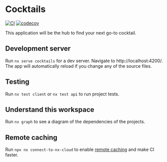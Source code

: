 # Cocktails

[![CI](https://github.com/tbauman88/cocktails-prisma/actions/workflows/ci.yml/badge.svg)](https://github.com/tbauman88/cocktails-prisma/actions/workflows/ci.yml)
[![codecov](https://codecov.io/gh/tbauman88/cocktails-prisma/branch/main/graph/badge.svg?token=2WZ27315F6)](https://codecov.io/gh/tbauman88/cocktails-prisma)

This application will be the hub to find your next go-to cocktail.


## Development server

Run `nx serve cocktails` for a dev server. Navigate to http://localhost:4200/. The app will automatically reload if you change any of the source files.

## Testing 

Run `nx test client` or `nx test api` to run project tests.

## Understand this workspace

Run `nx graph` to see a diagram of the dependencies of the projects.

## Remote caching

Run `npx nx connect-to-nx-cloud` to enable [remote caching](https://nx.app) and make CI faster.
